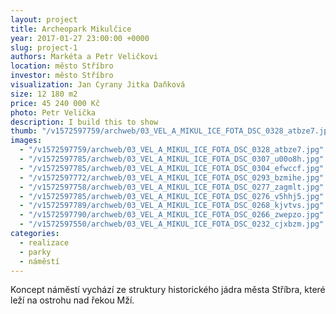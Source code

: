 ```yaml
---
layout: project
title: Archeopark Mikulčice
year: 2017-01-27 23:00:00 +0000
slug: project-1
authors: Markéta a Petr Veličkovi
location: město Stříbro
investor: město Stříbro
visualization: Jan Cyrany Jitka Daňková
size: 12 180 m2
price: 45 240 000 Kč
photo: Petr Velička
description: I build this to show
thumb: "/v1572597759/archweb/03_VEL_A_MIKUL_ICE_FOTA_DSC_0328_atbze7.jpg"
images:
  - "/v1572597759/archweb/03_VEL_A_MIKUL_ICE_FOTA_DSC_0328_atbze7.jpg"
  - "/v1572597785/archweb/03_VEL_A_MIKUL_ICE_FOTA_DSC_0307_u00o8h.jpg"
  - "/v1572597785/archweb/03_VEL_A_MIKUL_ICE_FOTA_DSC_0304_efwccf.jpg"
  - "/v1572597772/archweb/03_VEL_A_MIKUL_ICE_FOTA_DSC_0293_bzmihe.jpg"
  - "/v1572597758/archweb/03_VEL_A_MIKUL_ICE_FOTA_DSC_0277_zagmlt.jpg"
  - "/v1572597785/archweb/03_VEL_A_MIKUL_ICE_FOTA_DSC_0276_v5hhj5.jpg"
  - "/v1572597789/archweb/03_VEL_A_MIKUL_ICE_FOTA_DSC_0268_kjvtvs.jpg"
  - "/v1572597790/archweb/03_VEL_A_MIKUL_ICE_FOTA_DSC_0266_zwepzo.jpg"
  - "/v1572597550/archweb/03_VEL_A_MIKUL_ICE_FOTA_DSC_0232_cjxbzm.jpg"
categories:
  - realizace
  - parky
  - náměstí
---
```


Koncept náměstí vychází ze struktury historického jádra města Stříbra, které leží na ostrohu nad řekou Mží.
